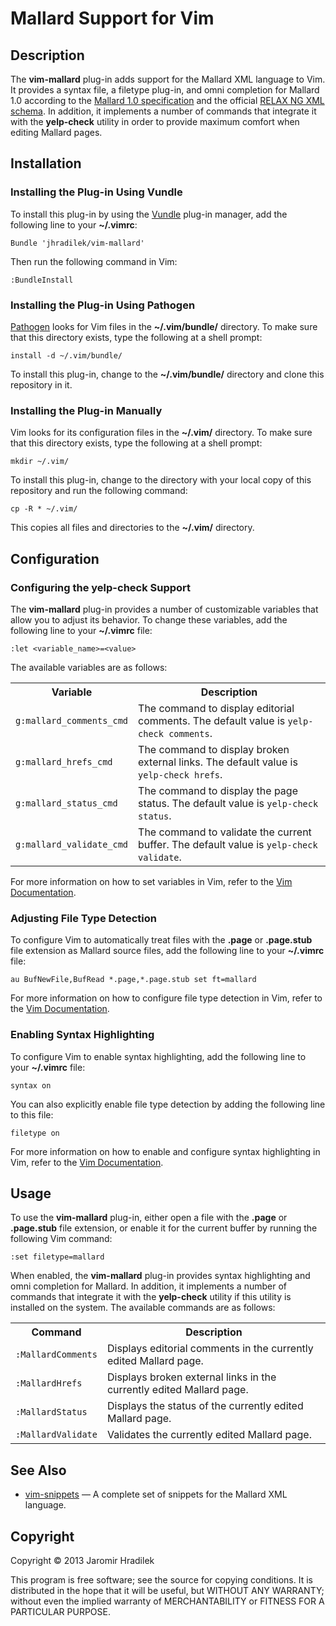 # Mallard Support for Vim

## Description

The **vim-mallard** plug-in adds support for the Mallard XML language to Vim. It provides a syntax file, a filetype plug-in, and omni completion for Mallard 1.0 according to the [Mallard 1.0 specification](http://projectmallard.org/1.0/index.html) and the official [RELAX NG XML schema](http://projectmallard.org/1.0/mallard-1.0.rng). In addition, it implements a number of commands that integrate it with the **yelp-check** utility in order to provide maximum comfort when editing Mallard pages.

## Installation

### Installing the Plug-in Using Vundle

To install this plug-in by using the [Vundle](https://github.com/gmarik/vundle) plug-in manager, add the following line to your **~/.vimrc**:

    Bundle 'jhradilek/vim-mallard'

Then run the following command in Vim:

    :BundleInstall

### Installing the Plug-in Using Pathogen

[Pathogen](https://github.com/tpope/vim-pathogen) looks for Vim files in the **~/.vim/bundle/** directory. To make sure that this directory exists, type the following at a shell prompt:

    install -d ~/.vim/bundle/

To install this plug-in, change to the **~/.vim/bundle/** directory and clone this repository in it.

### Installing the Plug-in Manually

Vim looks for its configuration files in the **~/.vim/** directory. To make sure that this directory exists, type the following at a shell prompt:

    mkdir ~/.vim/

To install this plug-in, change to the directory with your local copy of this repository and run the following command:

    cp -R * ~/.vim/

This copies all files and directories to the **~/.vim/** directory.

## Configuration

### Configuring the yelp-check Support

The **vim-mallard** plug-in provides a number of customizable variables that allow you to adjust its behavior. To change these variables, add the following line to your  **~/.vimrc** file:

    :let <variable_name>=<value>

The available variables are as follows:

<table>
  <tr>
    <th>Variable</th>
    <th>Description</th>
  </tr>
  <tr>
    <td><code>g:mallard_comments_cmd</code></td>
    <td>The command to display editorial comments. The default value is <code>yelp-check comments</code>.</td>
  </tr>
  <tr>
    <td><code>g:mallard_hrefs_cmd</code></td>
    <td>The command to display broken external links. The default value is <code>yelp-check hrefs</code>.</td>
  </tr>
  <tr>
    <td><code>g:mallard_status_cmd</code></td>
    <td>The command to display the page status. The default value is <code>yelp-check status</code>.</td>
  </tr>
  <tr>
    <td><code>g:mallard_validate_cmd</code></td>
    <td>The command to validate the current buffer. The default value is <code>yelp-check validate</code>.</td>
  </tr>
</table>

For more information on how to set variables in Vim, refer to the [Vim Documentation](http://vimdoc.sourceforge.net/htmldoc/eval.html).

### Adjusting File Type Detection

To configure Vim to automatically treat files with the **.page** or **.page.stub** file extension as Mallard source files, add the following line to your **~/.vimrc** file:

    au BufNewFile,BufRead *.page,*.page.stub set ft=mallard

For more information on how to configure file type detection in Vim, refer to the [Vim Documentation](http://vimdoc.sourceforge.net/htmldoc/filetype.html).

### Enabling Syntax Highlighting

To configure Vim to enable syntax highlighting, add the following line to your **~/.vimrc** file:

    syntax on

You can also explicitly enable file type detection by adding the following line to this file:

    filetype on

For more information on how to enable and configure syntax highlighting in Vim, refer to the [Vim Documentation](http://vimdoc.sourceforge.net/htmldoc/syntax.html).

## Usage

To use the **vim-mallard** plug-in, either open a file with the **.page** or **.page.stub** file extension, or enable it for the current buffer by running the following Vim command:

    :set filetype=mallard

When enabled, the **vim-mallard** plug-in provides syntax highlighting and omni completion for Mallard. In addition, it implements a number of commands that integrate it with the **yelp-check** utility if this utility is installed on the system. The available commands are as follows:

<table>
  <tr>
    <th>Command</th>
    <th>Description</th>
  </tr>
  <tr>
    <td><code>:MallardComments</code></td>
    <td>Displays editorial comments in the currently edited Mallard page.</td>
  </tr>
  <tr>
    <td><code>:MallardHrefs</code></td>
    <td>Displays broken external links in the currently edited Mallard page.</td>
  </tr>
  <tr>
    <td><code>:MallardStatus</code></td>
    <td>Displays the status of the currently edited Mallard page.</td>
  </tr>
  <tr>
    <td><code>:MallardValidate</code></td>
    <td>Validates the currently edited Mallard page.</td>
  </tr>
</table>

## See Also

* [vim-snippets](https://github.com/jhradilek/vim-snippets) — A complete set of snippets for the Mallard XML language.

## Copyright

Copyright © 2013 Jaromir Hradilek

This program is free software; see the source for copying conditions. It is distributed in the hope that it will be useful, but WITHOUT ANY WARRANTY; without even the implied warranty of MERCHANTABILITY or FITNESS FOR A PARTICULAR PURPOSE.
